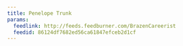```yaml
---
title: Penelope Trunk
params:
  feedlink: http://feeds.feedburner.com/BrazenCareerist
  feedid: 86124df7682ed56ca61847efceb2d1cf
---
```

